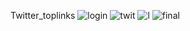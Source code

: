 Twitter_toplinks
![login](https://user-images.githubusercontent.com/54217950/95367024-dc3c1e00-08f1-11eb-8d15-f0439be24341.PNG)
![twit](https://user-images.githubusercontent.com/54217950/95367047-e3fbc280-08f1-11eb-883a-c3219facb425.PNG)
![l](https://user-images.githubusercontent.com/54217950/95367068-ebbb6700-08f1-11eb-9c11-858838bf5718.PNG)
![final](https://user-images.githubusercontent.com/54217950/95367082-ef4eee00-08f1-11eb-9e83-5930cbac72d9.PNG)
